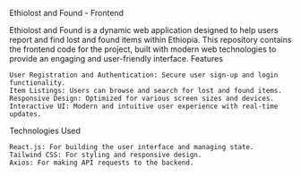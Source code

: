 Ethiolost and Found - Frontend

Ethiolost and Found is a dynamic web application designed to help users report and find lost and found items within Ethiopia. This repository contains the frontend code for the project, built with modern web technologies to provide an engaging and user-friendly interface.
Features

    User Registration and Authentication: Secure user sign-up and login functionality.
    Item Listings: Users can browse and search for lost and found items.
    Responsive Design: Optimized for various screen sizes and devices.
    Interactive UI: Modern and intuitive user experience with real-time updates.

Technologies Used

    React.js: For building the user interface and managing state.
    Tailwind CSS: For styling and responsive design.
    Axios: For making API requests to the backend.
